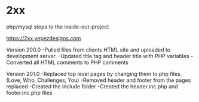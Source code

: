 # 2xx
php/mysql steps to the inside-out-project

https://2xx.yepezdesigns.com

Version 200.0
-Pulled files from clients HTML site and uploaded to development server.
-Updated title tag and header title with PHP variables
-Converted all HTML comments to PHP comments

Version 201.0
-Replaced top level pages by changing them to php files.(Love, Who, Challenges, You)
-Removed header and footer from the pages replaced
-Created the include folder
-Created the header.inc.php and footer.inc.php files